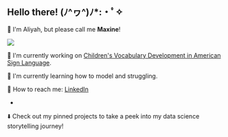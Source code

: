 ## Hello there! (ﾉ^ヮ^)ﾉ*:・ﾟ✧

🔮 I'm Aliyah, but please call me **Maxine**!

![](https://i0.wp.com/www.printmag.com/wp-content/uploads/2021/02/4cbe8d_f1ed2800a49649848102c68fc5a66e53mv2.gif?resize=476%2C280&ssl=1)

🔭 I'm currently working on [Children's Vocabulary Development in American Sign Language](https://github.com/mxnrms/Children_Vocab_Development).

🌱 I'm currently learning how to model and struggling.

📮 How to reach me: [LinkedIn](https://www.linkedin.com/in/maxine-ramos/)

-

⬇️ Check out my pinned projects to take a peek into my data science storytelling journey!

<!--
**mxnrms/mxnrms** is a ✨ _special_ ✨ repository because its `README.md` (this file) appears on your GitHub profile.

Here are some ideas to get you started:

- 🔭 I’m currently working on ...
- 🌱 I’m currently learning ...
- 👯 I’m looking to collaborate on ...
- 🤔 I’m looking for help with ...
- 💬 Ask me about ...
- 📫 How to reach me: ...
- 😄 Pronouns: ...
- ⚡ Fun fact: ...
-->
